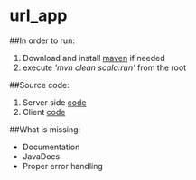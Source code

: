 # url_app

##In order to run:
1. Download and install  [maven](http://www.mkyong.com/maven/install-maven-on-mac-osx/) if needed
2. execute *'mvn clean scala:run'* from the root

##Source code:
1. Server side [code](https://github.com/vzhabiuk/url_app/tree/master/src/main/scala/com/vzhabiuk/url)
2. Client [code](https://github.com/vzhabiuk/url_app/blob/master/src/main/resources/public/index.html)

##What is missing:
* Documentation
* JavaDocs
* Proper error handling


